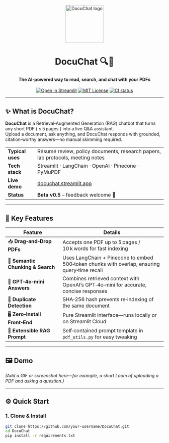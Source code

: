 <!-- ------------------------------------------------------------------- -->
<!--    DocuChat – README                                                -->
<!-- ------------------------------------------------------------------- -->

<p align="center">
  <img src="https://raw.githubusercontent.com/your‑username/DocuChat/main/assets/docuchat_logo.svg" width="120" alt="DocuChat logo">
</p>

<h1 align="center">DocuChat 🔍💬</h1>
<h4 align="center">The AI‑powered way to read, search, and chat with your PDFs</h4>

<p align="center">
  <a href="https://docuchat.streamlit.app" target="_blank"><img alt="Open in Streamlit" src="https://static.streamlit.io/badges/streamlit_badge_black_white.svg"></a>
  <a href="https://github.com/your‑username/DocuChat/blob/main/LICENSE"><img alt="MIT License" src="https://img.shields.io/badge/License-MIT-green.svg"></a>
  <a href="https://github.com/your‑username/DocuChat/actions"><img alt="CI status" src="https://github.com/your‑username/DocuChat/actions/workflows/ci.yml/badge.svg"></a>
</p>

---

## ✨ What is DocuChat?

**DocuChat** is a Retrieval‑Augmented Generation (RAG) chatbot that turns any short PDF ( ≤ 5 pages ) into a live Q&A assistant.  
Upload a document, ask anything, and DocuChat responds with grounded, citation‑worthy answers—no manual skimming required.

|                      |                                                                               |
|----------------------|-------------------------------------------------------------------------------|
| **Typical uses**     | Résumé review, policy documents, research papers, lab protocols, meeting notes |
| **Tech stack**       | Streamlit · LangChain · OpenAI · Pinecone · PyMuPDF                            |
| **Live demo**        | [docuchat.streamlit.app](https://docuchat.streamlit.app)                      |
| **Status**           | **Beta v0.5** – feedback welcome 🙌                                           |

---

## 🚀 Key Features

| Feature | Details |
|---------|---------|
| 📥 **Drag‑and‑Drop PDFs** | Accepts one PDF up to 5 pages / 10 k words for fast indexing |
| 🔎 **Semantic Chunking & Search** | Uses LangChain + Pinecone to embed 500‑token chunks with overlap, ensuring query‑time recall |
| 💬 **GPT‑4o‑mini Answers** | Combines retrieved context with OpenAI’s GPT‑4o‑mini for accurate, concise responses |
| 🔄 **Duplicate Detection** | SHA‑256 hash prevents re‑indexing of the same document |
| 🖥 **Zero‑Install Front‑End** | Pure Streamlit interface—runs locally or on Streamlit Cloud |
| 📝 **Extensible RAG Prompt** | Self‑contained prompt template in `pdf_utils.py` for easy tweaking |

---

## 🖼 Demo

*(Add a GIF or screenshot here—for example, a short Loom of uploading a PDF and asking a question.)*

---

## ⚙️ Quick Start

### 1. Clone & Install

```bash
git clone https://github.com/your‑username/DocuChat.git
cd DocuChat
pip install -r requirements.txt
